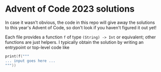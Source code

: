 # Advent of Code 2023 solutions

In case it wasn't obvious, the code in this repo will give away the solutions to this year's Advent of Code, so don't look if you haven't figured it out yet!

Each file provides a function `f` of type `(String) -> Int` or equivalent; other functions are just helpers. I typically obtain the solution by writing an entrypoint or top-level code like

```swift
print(f("""
... input goes here ...
"""))
```
